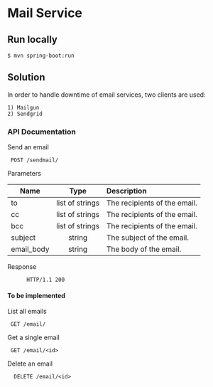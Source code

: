 Mail Service
==============

## Run locally

    $ mvn spring-boot:run

## Solution

In order to handle downtime of email services, two clients are used:

    1) Mailgun
    2) Sendgrid

### API Documentation
Send an email
     
     POST /sendmail/
     
Parameters
     
| Name        | Type           | Description  |
| ------------- |:-------------:|:-----|
| to | list of strings      |  The recipients of the email. |
| cc | list of strings      |  The recipients of the email. |
| bcc | list of strings      |  The recipients of the email. |
| subject | string      |  The subject of the email. |
| email_body | string      |  The body of the email. |
          
Response

          HTTP/1.1 200
          

#### To be implemented

List all emails
     
     GET /email/
     
Get a single email
     
     GET /email/<id>
     
Delete an email
      
      DELETE /email/<id>
